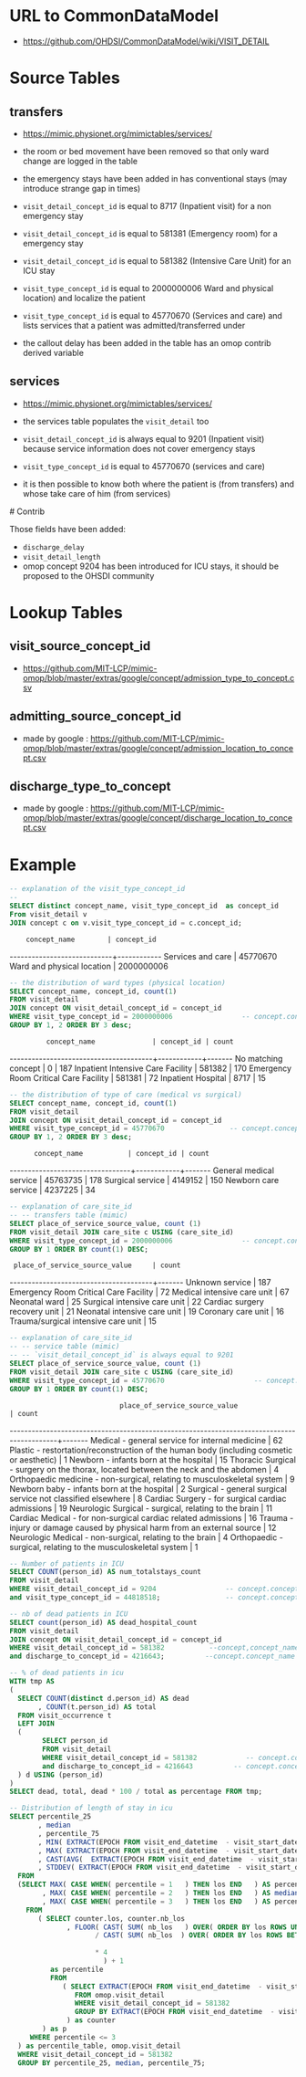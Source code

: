 # URL to CommonDataModel
- https://github.com/OHDSI/CommonDataModel/wiki/VISIT_DETAIL

# Source Tables

## transfers
- https://mimic.physionet.org/mimictables/services/

- the room or bed movement have been removed so that only ward change are logged in the table
- the emergency stays have been added in has conventional stays (may introduce strange gap in times)
- `visit_detail_concept_id` is equal to 8717 (Inpatient visit) for a non emergency stay
- `visit_detail_concept_id` is equal to 581381 (Emergency room) for a emergency  stay
- `visit_detail_concept_id` is equal to 581382  (Intensive Care Unit) for an ICU  stay
- `visit_type_concept_id` is equal to 2000000006  Ward and physical location) and localize the patient
- `visit_type_concept_id` is equal to  45770670 (Services and care) and lists services that a patient was admitted/transferred under
- the callout delay has been added in the table has an omop contrib derived variable

## services
- https://mimic.physionet.org/mimictables/services/

- the services table populates the `visit_detail` too
- `visit_detail_concept_id` is always equal to 9201  (Inpatient visit) because service information does not cover emergency stays
- `visit_type_concept_id` is equal to 45770670  (services and care)
- it is then possible to know both where the patient is (from transfers) and whose take care of him (from services)

# Contrib

Those fields have been added:
- `discharge_delay`
- `visit_detail_length`
- omop concept 9204 has been introduced for ICU stays, it should be proposed to the OHSDI community

# Lookup Tables

## visit_source_concept_id
- https://github.com/MIT-LCP/mimic-omop/blob/master/extras/google/concept/admission_type_to_concept.csv

## admitting_source_concept_id
- made by google : https://github.com/MIT-LCP/mimic-omop/blob/master/extras/google/concept/admission_location_to_concept.csv

## discharge_type_to_concept
- made by google : https://github.com/MIT-LCP/mimic-omop/blob/master/extras/google/concept/discharge_location_to_concept.csv

# Example
``` sql
-- explanation of the visit_type_concept_id
-- 
SELECT distinct concept_name, visit_type_concept_id  as concept_id
From visit_detail v
JOIN concept c on v.visit_type_concept_id = c.concept_id;
```
        concept_name        | concept_id
----------------------------+------------
 Services and care          |   45770670
 Ward and physical location | 2000000006

``` sql
-- the distribution of ward types (physical location)
SELECT concept_name, concept_id, count(1)
FROM visit_detail
JOIN concept ON visit_detail_concept_id = concept_id
WHERE visit_type_concept_id = 2000000006                 -- concept.concept_name = 'Ward and physical location'
GROUP BY 1, 2 ORDER BY 3 desc;
```
             concept_name              | concept_id | count
---------------------------------------+------------+-------
 No matching concept                   |          0 |   187
 Inpatient Intensive Care Facility     |     581382 |   170
 Emergency Room Critical Care Facility |     581381 |    72
 Inpatient Hospital                    |       8717 |    15


``` sql
-- the distribution of type of care (medical vs surgical)
SELECT concept_name, concept_id, count(1)
FROM visit_detail
JOIN concept ON visit_detail_concept_id = concept_id
WHERE visit_type_concept_id = 45770670                -- concept.concept_name = 'Services and care'
GROUP BY 1, 2 ORDER BY 3 desc;
```
          concept_name           | concept_id | count
---------------------------------+------------+-------
 General medical service         |   45763735 |   178
 Surgical service                |    4149152 |   150
 Newborn care service            |    4237225 |    34


``` sql
-- explanation of care_site_id
-- -- transfers table (mimic)
SELECT place_of_service_source_value, count (1)
FROM visit_detail JOIN care_site c USING (care_site_id) 
WHERE visit_type_concept_id = 2000000006                 -- concept.concept_name = 'Ward and physical location'
GROUP BY 1 ORDER BY count(1) DESC;
```
     place_of_service_source_value     | count
---------------------------------------+-------
 Unknown service                       |   187
 Emergency Room Critical Care Facility |    72
 Medical intensive care unit           |    67
 Neonatal ward                         |    25
 Surgical intensive care unit          |    22
 Cardiac surgery recovery unit         |    21
 Neonatal intensive care unit          |    19
 Coronary care unit                    |    16
 Trauma/surgical intensive care unit   |    15

``` sql
-- explanation of care_site_id
-- -- service table (mimic) 
-- -- `visit_detail_concept_id` is always equal to 9201
SELECT place_of_service_source_value, count (1)
FROM visit_detail JOIN care_site c USING (care_site_id) 
WHERE visit_type_concept_id = 45770670                      -- concept.concept_name = 'Services and care'
GROUP BY 1 ORDER BY count(1) DESC;
```
                               place_of_service_source_value                               | count
-------------------------------------------------------------------------------------------+-------
 Medical - general service for internal medicine                                           |    62
 Plastic - restortation/reconstruction of the human body (including cosmetic or aesthetic) |     1
 Newborn - infants born at the hospital                                                    |    15
 Thoracic Surgical - surgery on the thorax, located between the neck and the abdomen       |     4
 Orthopaedic medicine - non-surgical, relating to musculoskeletal system                   |     9
 Newborn baby - infants born at the hospital                                               |     2
 Surgical - general surgical service not classified elsewhere                              |     8
 Cardiac Surgery - for surgical cardiac admissions                                         |    19
 Neurologic Surgical - surgical, relating to the brain                                     |    11
 Cardiac Medical - for non-surgical cardiac related admissions                             |    16
 Trauma - injury or damage caused by physical harm from an external source                 |    12
 Neurologic Medical - non-surgical, relating to the brain                                  |     4
 Orthopaedic - surgical, relating to the musculoskeletal system                            |     1


``` sql
-- Number of patients in ICU
SELECT COUNT(person_id) AS num_totalstays_count
FROM visit_detail
WHERE visit_detail_concept_id = 9204                 -- concept.concept_name = 'Intensive Care Unit Visit'
and visit_type_concept_id = 44818518;                -- concept.concept_name = 'Visit derived from EHR record'
```

``` sql
-- nb of dead patients in ICU
SELECT count(person_id) AS dead_hospital_count
FROM visit_detail
JOIN concept ON visit_detail_concept_id = concept_id
WHERE visit_detail_concept_id = 581382           --concept,concept_name = 'Intensive Care Unit Visit'
and discharge_to_concept_id = 4216643;          --concept.concept_name = 'Patient died';
```

``` sql
-- % of dead patients in icu
WITH tmp AS
(
  SELECT COUNT(distinct d.person_id) AS dead
       , COUNT(t.person_id) AS total
  FROM visit_occurrence t
  LEFT JOIN
  (
        SELECT person_id
        FROM visit_detail
        WHERE visit_detail_concept_id = 581382            -- concept.concept_name = 'Intensive Care Unit Visit'
        and discharge_to_concept_id = 4216643          -- concept.concept_name = 'Patient died'
  ) d USING (person_id)
)
SELECT dead, total, dead * 100 / total as percentage FROM tmp;
```


``` sql
-- Distribution of length of stay in icu
SELECT percentile_25
       , median
       , percentile_75
       , MIN( EXTRACT(EPOCH FROM visit_end_datetime  - visit_start_datetime)/60.0/60.0/24.0   )    AS minimum
       , MAX( EXTRACT(EPOCH FROM visit_end_datetime  - visit_start_datetime)/60.0/60.0/24.0 )    AS maximum
       , CAST(AVG(  EXTRACT(EPOCH FROM visit_end_datetime  - visit_start_datetime)/60.0/60.0/24.0 ) AS INTEGER)   AS mean
       , STDDEV( EXTRACT(EPOCH FROM visit_end_datetime  - visit_start_datetime)/60.0/60.0/24.0   ) AS stddev
  FROM
  (SELECT MAX( CASE WHEN( percentile = 1   ) THEN los END   ) AS percentile_25
        , MAX( CASE WHEN( percentile = 2   ) THEN los END   ) AS median
        , MAX( CASE WHEN( percentile = 3   ) THEN los END   ) AS percentile_75
    FROM
       ( SELECT counter.los, counter.nb_los
              , FLOOR( CAST( SUM( nb_los   ) OVER( ORDER BY los ROWS UNBOUNDED PRECEDING   ) AS DECIMAL   )
                     / CAST( SUM( nb_los  ) OVER( ORDER BY los ROWS BETWEEN UNBOUNDED PRECEDING
                                                                        AND UNBOUNDED FOLLOWING   )  AS DECIMAL   )
                     * 4
                       ) + 1
          as percentile
          FROM
             ( SELECT EXTRACT(EPOCH FROM visit_end_datetime  - visit_start_datetime)/60.0/60.0/24.0 as los, count(*) AS nb_los
                FROM omop.visit_detail
                WHERE visit_detail_concept_id = 581382 
                GROUP BY EXTRACT(EPOCH FROM visit_end_datetime  - visit_start_datetime)/60.0/60.0/24.0
              ) as counter
        ) as p
     WHERE percentile <= 3
  ) as percentile_table, omop.visit_detail
  WHERE visit_detail_concept_id = 581382     
  GROUP BY percentile_25, median, percentile_75;
```
